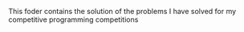 This foder contains the solution of the problems I have solved for my competitive programming competitions 
